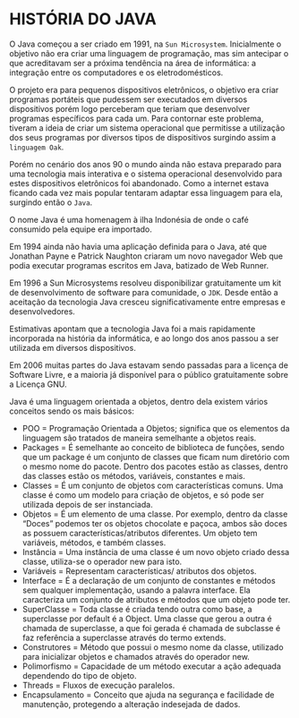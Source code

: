 # HISTÓRIA DO JAVA

O Java começou a ser criado em 1991, na `Sun Microsystem`. Inicialmente o objetivo não era criar uma linguagem de programação, mas sim antecipar o que acreditavam ser a próxima tendência na área de informática: a integração entre os computadores e os eletrodomésticos.

O projeto era para pequenos dispositivos eletrônicos, o objetivo era criar programas portáteis que pudessem ser executados em diversos dispositivos porém logo perceberam que teriam que desenvolver programas específicos para cada um. Para contornar este problema, tiveram a ideia de criar um sistema operacional que permitisse a utilização dos seus programas por diversos tipos de dispositivos surgindo assim a `linguagem Oak`.

Porém no cenário dos anos 90 o mundo ainda não estava preparado para uma tecnologia mais interativa e o sistema operacional desenvolvido para estes dispositivos eletrônicos foi abandonado. Como a internet estava ficando cada vez mais popular tentaram adaptar essa linguagem para ela, surgindo então o `Java`.

O nome Java é uma homenagem à ilha Indonésia de onde o café consumido pela equipe era importado.

Em 1994 ainda não havia uma aplicação definida para o Java, até que Jonathan Payne e Patrick Naughton criaram um novo navegador Web que podia executar programas escritos em Java, batizado de Web Runner.

Em 1996 a Sun Microsystems resolveu disponibilizar gratuitamente um kit de desenvolvimento de software para comunidade, o `JDK`. Desde então a aceitação da tecnologia Java cresceu significativamente entre empresas e desenvolvedores.

Estimativas apontam que a tecnologia Java foi a mais rapidamente incorporada na história da informática, e ao longo dos anos passou a ser utilizada em diversos dispositivos.

Em 2006 muitas partes do Java estavam sendo passadas para a licença de Software Livre, e a maioria já disponível para o público gratuitamente sobre a Licença GNU.

Java é uma linguagem orientada a objetos, dentro dela existem vários conceitos sendo os mais básicos:

* POO = Programação Orientada a Objetos; significa que os elementos da linguagem são tratados de maneira semelhante a objetos reais.
* Packages = É semelhante ao conceito de biblioteca de funções, sendo que um package é um conjunto de classes que ficam num diretório com o mesmo nome do pacote. Dentro dos pacotes estão as classes, dentro das classes estão os métodos, variáveis, constantes e mais.
* Classes = É um conjunto de objetos com características comuns. Uma classe é como um modelo para criação de objetos, e só pode ser utilizada depois de ser instanciada.
* Objetos = É um elemento de uma classe. Por exemplo, dentro da classe “Doces” podemos ter os objetos chocolate e paçoca, ambos são doces as possuem características/atributos diferentes. Um objeto tem variáveis, métodos, e também classes.
* Instância = Uma instância de uma classe é um novo objeto criado dessa classe, utiliza-se o operador new para isto.
* Variáveis = Representam características/ atributos dos objetos.
* Interface = É a declaração de um conjunto de constantes e métodos sem qualquer implementação, usando a palavra interface. Ela caracteriza um conjunto de atributos e métodos que um objeto pode ter.
* SuperClasse = Toda classe é criada tendo outra como base, a superclasse por default é a Object. Uma classe que gerou a outra é chamada de superclasse, a que foi gerada é chamada de subclasse é faz referência a superclasse através do termo extends.
* Construtores = Método que possui o mesmo nome da classe, utilizado para inicializar objetos e chamados através do operador new.
* Polimorfismo = Capacidade de um método executar a ação adequada dependendo do tipo de objeto.
* Threads = Fluxos de execução paralelos.
* Encapsulamento = Conceito que ajuda na segurança e facilidade de manutenção, protegendo a alteração indesejada de dados.




